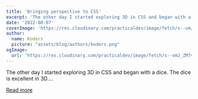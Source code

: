 ```yaml
---
title: 'Bringing perspective to CSS'
excerpt: 'The other day I started exploring 3D in CSS and began with a dice. The dice is excellent in 3D....'
date: '2022-08-07'
coverImage: 'https://res.cloudinary.com/practicaldev/image/fetch/s--vmJ_ZM7v--/c_imagga_scale,f_auto,fl_progressive,h_420,q_auto,w_1000/https://dev-to-uploads.s3.amazonaws.com/uploads/articles/an50k64kqmmytsu0wq8i.jpg'
author:
  name: Koders
  picture: "assets/blog/authors/koders.png"
ogImage:
  url: 'https://res.cloudinary.com/practicaldev/image/fetch/s--vmJ_ZM7v--/c_imagga_scale,f_auto,fl_progressive,h_420,q_auto,w_1000/https://dev-to-uploads.s3.amazonaws.com/uploads/articles/an50k64kqmmytsu0wq8i.jpg'
---
```


The other day I started exploring 3D in CSS and began with a dice. The dice is excellent in 3D....

[Read more](https://dev.to/dailydevtips1/bringing-perspective-to-css-1ffd)
